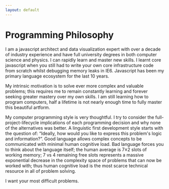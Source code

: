 ```yaml
---
layout: default
---
```


# Programming Philosophy


I am a javascript architect and data visualization expert with over a decade of industry experience and have full university degrees in both computer science and physics. I can rapidly learn and master new skills. I learnt core javascript when you still had to write your own core infrastructure code from scratch whilst  debugging memory leaks in IE6. Javascript has been my primary language ecosystem for the last 10 years.

My intrinsic motivation is to solve ever more complex and valuable problems; this requires me to remain constantly learning and forever seeking greater mastery over my own skills. I am still learning how to program computers, half a lifetime is not nearly enough time to fully master this beautiful artform.

My computer programming style is very thoughtful. I try to consider the full-project-lifecycle implications of each programming decision and why none of the alternatives was better. A linguistic first development style starts with the question of: “Ideally, how would you like to express this problem's logic and information?”. Good language allows complex concepts to be communicated with minimal human cognitive load. Bad language forces you to think about the language itself; the human average is 7±2 slots of working memory; 7 vs 4 remaining free slots represents a massive exponential decrease in the complexity space of problems that can now be worked with; thus human cognitive load is the most scarce technical resource in all of problem solving. 

I want your most difficult problems.


<!--Portfolio includes: -->
<!--edgefolio.com – barclays.co.uk – ft.com – premierleage.com (Webby Award Official Honoree)-->
